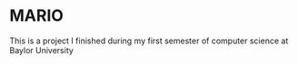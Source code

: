 # MARIO
This is a project I finished during my first semester of computer science at Baylor University
